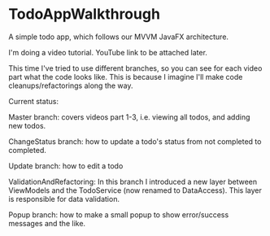 # TodoAppWalkthrough

A simple todo app, which follows our MVVM JavaFX architecture.

I'm doing a video tutorial. YouTube link to be attached later.

This time I've tried to use different branches, so you can see for each video part what the code looks like. 
This is because I imagine I'll make code cleanups/refactorings along the way.

Current status:

Master branch: covers videos part 1-3, i.e. viewing all todos, and adding new todos.

ChangeStatus branch: how to update a todo's status from not completed to completed.

Update branch: how to edit a todo

ValidationAndRefactoring: In this branch I introduced a new layer between ViewModels and the TodoService (now renamed to DataAccess). This layer is responsible for data validation.

Popup branch: how to make a small popup to show error/success messages and the like.
